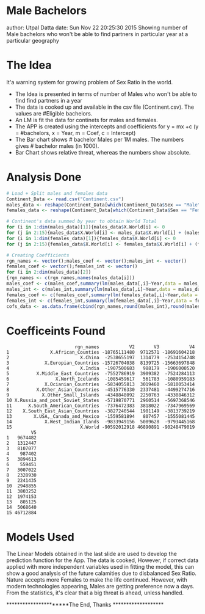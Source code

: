 Male Bachelors
========================================================
author: Utpal Datta
date: Sun Nov 22 20:25:30 2015
Showing number of Male bachelors who won't be able to find partners in particular year at a particular geography

The Idea
========================================================

It'a warning system for growing problem of Sex Ratio in the world. 

- The Idea is presented in terms of number of Males who won't be able to find find partners in a year
- The data is cooked up and available in the csv file (Continent.csv). The values are #Eligible bachelors.
- An LM is fit the data for continets for males and females.
- The APP is created using the intercepts and coefficients for y = mx +c (y = #bachelors, x = Year, m = Coef, c = Intercept)
- The Bar chart shows # bachelor Males per 1M males. The numbers gives # bachelor males (in 1000). 
- Bar Chart shows relative threat, whereas the numbers show absolute.



Analysis Done
========================================================


```r
# Load + Split males and females data
Continent_Data <- read.csv("Continent.csv")
males_data <- reshape(Continent_Data[which(Continent_Data$Sex == "Male"),c(1,2,4)], direction = "wide", idvar="Year", timevar="Larger.Area")
females_data <- reshape(Continent_Data[which(Continent_Data$Sex == "Female"),c(1,2,4)], direction = "wide", idvar="Year", timevar="Larger.Area")

# Continent's data summed by year to obtain World Total
for (i in 1:dim(males_data)[1]){males_data$X.World[i] <- 0	
for (j in 2:15){males_data$X.World[i] <- males_data$X.World[i] + (males_data[i,j])}}
for (i in 1:dim(females_data)[1]){females_data$X.World[i] <- 0	
for (j in 2:15){females_data$X.World[i] <- females_data$X.World[i] + (females_data[i,j])}}

# Creating Coefficients
rgn_names <- vector();males_coef <- vector();males_int <- vector()
females_coef <- vector();females_int <- vector()
for (i in 2:dim(males_data)[2])
{rgn_names <- c(rgn_names,names(males_data[i]))
males_coef <- c(males_coef,summary(lm(males_data[,i]~Year,data = males_data))$coef[2,1])
males_int <- c(males_int,summary(lm(males_data[,i]~Year,data = males_data))$coef[1,1])
females_coef <- c(females_coef,summary(lm(females_data[,i]~Year,data = females_data))$coef[2,1])
females_int <- c(females_int,summary(lm(females_data[,i]~Year,data = females_data))$coef[1,1])}
cofs_data <- as.data.frame(cbind(rgn_names,round(males_int),round(males_coef),round(females_int),round(females_coef)))
```

Coefficeints Found
========================================================


```
                         rgn_names           V2       V3           V4
1               X.African_Counties -18765111480  9712571 -18691604218
2                          X.China  -2538655197  1314779  -2534154748
3             X.Europian_Countries -15726704038  8139725 -15663697848
4                          X.India  -1907500683   988179  -1906000520
5          X.Middle_East_Countries  -7552786919  3909382  -7524284113
6                 X.North_Icelands  -1085459617   561783  -1080959183
7             X.Ocianian_Countries  -5834055813  3019460  -5810053414
8          X.Other_Asian_Countries  -4515776330  2337481  -4499274716
9            X.Other_Small_Islands  -4348848092  2250763  -4330846312
10 X.Russia_and_post_Soviet_States  -5719870771  2960514  -5697368546
11      X.South_American_Countries  -7376472383  3818022  -7347969569
12    X.South_East_Asian_Countries  -3827240544  1981149  -3813739219
13        X.USA,_Canada_and_Mexico  -1559581894   807457  -1555081445
14            X.West_Indian_Ilands  -9833949156  5089628  -9793445168
15                         X.World -90592012918 46890891 -90248479019
         V5
1   9674482
2   1312447
3   8107077
4    987402
5   3894613
6    559451
7   3007022
8   2328930
9   2241435
10  2948855
11  3803252
12  1974153
13   805125
14  5068640
15 46712884
```

Models Used
====================

The Linear Models obtained in the last slide are used to develop the prediction function for the App.
The data is cooked, However, if correct data applied with more independent variables used in fitting the model, this can show a good analysis of the future calamities due to disbalanced Sex Ratio. Nature accepts more Females to make the life continued. However, with modern technologies appearing, Males are getting preference now a days. From the statistics, it's clear that a big threat is ahead, unless handled.

**********************The End, Thanks *******************

